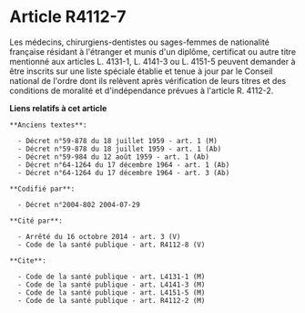 # Article R4112-7

Les médecins, chirurgiens-dentistes ou sages-femmes de nationalité française résidant à l'étranger et munis d'un diplôme,
certificat ou autre titre mentionné aux articles L. 4131-1, L. 4141-3 ou L. 4151-5 peuvent demander à être inscrits sur une
liste spéciale établie et tenue à jour par le Conseil national de l'ordre dont ils relèvent après vérification de leurs
titres et des conditions de moralité et d'indépendance prévues à l'article R. 4112-2.

**Liens relatifs à cet article**

	**Anciens textes**:

	  - Décret n°59-878 du 18 juillet 1959 - art. 1 (M)
	  - Décret n°59-878 du 18 juillet 1959 - art. 1 (Ab)
	  - Décret n°59-984 du 12 août 1959 - art. 1 (Ab)
	  - Décret n°64-1264 du 17 décembre 1964 - art. 1 (Ab)
	  - Décret n°64-1264 du 17 décembre 1964 - art. 3 (Ab)

	**Codifié par**:

	  - Décret n°2004-802 2004-07-29

	**Cité par**:

	  - Arrêté du 16 octobre 2014 - art. 3 (V)
	  - Code de la santé publique - art. R4112-8 (V)

	**Cite**:

	  - Code de la santé publique - art. L4131-1 (M)
	  - Code de la santé publique - art. L4141-3 (M)
	  - Code de la santé publique - art. L4151-5 (M)
	  - Code de la santé publique - art. R4112-2 (M)
